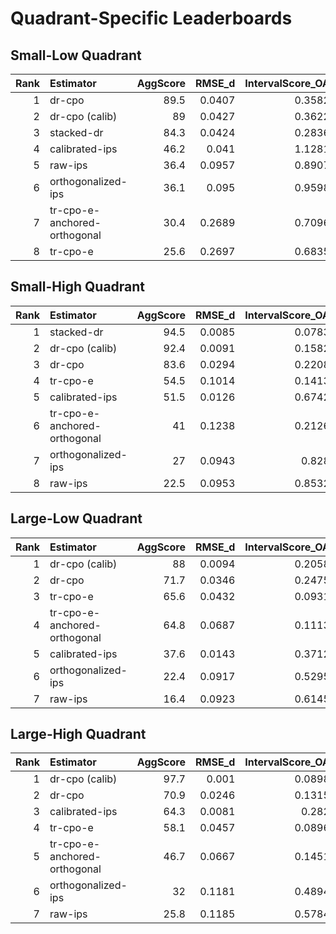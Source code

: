 # Quadrant-Specific Leaderboards

## Small-Low Quadrant

|   Rank | Estimator                    |   AggScore |   RMSE_d |   IntervalScore_OA |   IntervalScore_d |   CalibScore |   CalibScore_d |   SE_GeoMean |   Kendall_tau |   Top1_Acc |   Pairwise_Acc |   Top1_Regret |
|-------:|:-----------------------------|-----------:|---------:|-------------------:|------------------:|-------------:|---------------:|-------------:|--------------:|-----------:|---------------:|--------------:|
|      1 | dr-cpo                       |       89.5 |   0.0407 |             0.3582 |            0.3624 |          5   |            4.8 |       0.0645 |         0.333 |        100 |           66.7 |        0      |
|      2 | dr-cpo (calib)               |       89   |   0.0427 |             0.3622 |            0.3622 |          5   |            5   |       0.0652 |         0.333 |        100 |           66.7 |        0      |
|      3 | stacked-dr                   |       84.3 |   0.0424 |             0.2836 |            0.2952 |         27.5 |           26.8 |       0.0312 |         0.333 |        100 |           66.7 |        0      |
|      4 | calibrated-ips               |       46.2 |   0.041  |             1.1281 |            1.1442 |         16.7 |           16.5 |       0.141  |        -0.333 |          0 |           33.3 |        0.0088 |
|      5 | raw-ips                      |       36.4 |   0.0957 |             0.8907 |            0.9325 |          5   |            6.3 |       0.2272 |        -0.333 |          0 |           33.3 |        0.0087 |
|      6 | orthogonalized-ips           |       36.1 |   0.095  |             0.9598 |            1.0085 |         10.8 |            9.5 |       0.2114 |        -0.333 |          0 |           33.3 |        0.0087 |
|      7 | tr-cpo-e-anchored-orthogonal |       30.4 |   0.2689 |             0.7096 |            0.7096 |         16.7 |           16.7 |       0.1243 |        -0.5   |         25 |           25   |        0.0066 |
|      8 | tr-cpo-e                     |       25.6 |   0.2697 |             0.6835 |            0.6603 |         25   |           22.1 |       0.1097 |        -0.667 |          0 |           16.7 |        0.0089 |

## Small-High Quadrant

|   Rank | Estimator                    |   AggScore |   RMSE_d |   IntervalScore_OA |   IntervalScore_d |   CalibScore |   CalibScore_d |   SE_GeoMean |   Kendall_tau |   Top1_Acc |   Pairwise_Acc |   Top1_Regret |
|-------:|:-----------------------------|-----------:|---------:|-------------------:|------------------:|-------------:|---------------:|-------------:|--------------:|-----------:|---------------:|--------------:|
|      1 | stacked-dr                   |       94.5 |   0.0085 |             0.0783 |            0.0789 |          5   |            5   |       0.0141 |         0.333 |        100 |           66.7 |        0      |
|      2 | dr-cpo (calib)               |       92.4 |   0.0091 |             0.1582 |            0.1582 |          5   |            5   |       0.0285 |         0.444 |        100 |           72.2 |        0      |
|      3 | dr-cpo                       |       83.6 |   0.0294 |             0.2208 |            0.2208 |          5   |            5   |       0.0398 |         0.444 |         83 |           72.2 |        0.0014 |
|      4 | tr-cpo-e                     |       54.5 |   0.1014 |             0.1413 |            0.1377 |         12.8 |            8.5 |       0.0314 |         0.333 |         67 |           66.7 |        0.0029 |
|      5 | calibrated-ips               |       51.5 |   0.0126 |             0.6742 |            0.7162 |          5   |            5.3 |       0.1251 |        -0.333 |          0 |           33.3 |        0.0087 |
|      6 | tr-cpo-e-anchored-orthogonal |       41   |   0.1238 |             0.2126 |            0.2183 |         12.8 |           10.2 |       0.0424 |         0.333 |         67 |           66.7 |        0.0029 |
|      7 | orthogonalized-ips           |       27   |   0.0943 |             0.828  |            0.828  |          5   |            5   |       0.2112 |        -0.111 |         17 |           44.4 |        0.0072 |
|      8 | raw-ips                      |       22.5 |   0.0953 |             0.8532 |            0.8532 |          5   |            5   |       0.2177 |        -0.222 |          0 |           38.9 |        0.0087 |

## Large-Low Quadrant

|   Rank | Estimator                    |   AggScore |   RMSE_d |   IntervalScore_OA |   IntervalScore_d |   CalibScore |   CalibScore_d |   SE_GeoMean |   Kendall_tau |   Top1_Acc |   Pairwise_Acc |   Top1_Regret |
|-------:|:-----------------------------|-----------:|---------:|-------------------:|------------------:|-------------:|---------------:|-------------:|--------------:|-----------:|---------------:|--------------:|
|      1 | dr-cpo (calib)               |       88   |   0.0094 |             0.2058 |            0.2104 |          5   |            4.9 |       0.0371 |         0.5   |        100 |           75   |        0      |
|      2 | dr-cpo                       |       71.7 |   0.0346 |             0.2475 |            0.2562 |          5   |            4.8 |       0.0446 |         0.167 |         75 |           58.3 |        0.0022 |
|      3 | tr-cpo-e                     |       65.6 |   0.0432 |             0.0931 |            0.1045 |          5   |            6.1 |       0.0238 |         0     |         50 |           50   |        0.0044 |
|      4 | tr-cpo-e-anchored-orthogonal |       64.8 |   0.0687 |             0.1113 |            0.1241 |          5   |            4.1 |       0.0284 |         0     |         50 |           50   |        0.0044 |
|      5 | calibrated-ips               |       37.6 |   0.0143 |             0.3712 |            0.4044 |         10.8 |           10.4 |       0.0651 |        -0.167 |         25 |           41.7 |        0.0064 |
|      6 | orthogonalized-ips           |       22.4 |   0.0917 |             0.5295 |            0.5295 |          5   |            5   |       0.1351 |         0     |         25 |           50   |        0.0065 |
|      7 | raw-ips                      |       16.4 |   0.0923 |             0.6145 |            0.6145 |          5   |            5   |       0.1568 |         0     |         25 |           50   |        0.0065 |

## Large-High Quadrant

|   Rank | Estimator                    |   AggScore |   RMSE_d |   IntervalScore_OA |   IntervalScore_d |   CalibScore |   CalibScore_d |   SE_GeoMean |   Kendall_tau |   Top1_Acc |   Pairwise_Acc |   Top1_Regret |
|-------:|:-----------------------------|-----------:|---------:|-------------------:|------------------:|-------------:|---------------:|-------------:|--------------:|-----------:|---------------:|--------------:|
|      1 | dr-cpo (calib)               |       97.7 |   0.001  |             0.0898 |            0.0906 |          5   |            5   |       0.0162 |         0.778 |        100 |           88.9 |        0      |
|      2 | dr-cpo                       |       70.9 |   0.0246 |             0.1315 |            0.1349 |          5   |            4.9 |       0.0237 |        -0.111 |         17 |           44.4 |        0.0072 |
|      3 | calibrated-ips               |       64.3 |   0.0081 |             0.282  |            0.3118 |          5   |            4.6 |       0.055  |        -0.222 |         17 |           38.9 |        0.0072 |
|      4 | tr-cpo-e                     |       58.1 |   0.0457 |             0.0896 |            0.1142 |         12.8 |           10.9 |       0.0198 |        -0.333 |         17 |           33.3 |        0.0073 |
|      5 | tr-cpo-e-anchored-orthogonal |       46.7 |   0.0667 |             0.1451 |            0.1529 |         16.7 |           14.7 |       0.027  |        -0.333 |         17 |           33.3 |        0.0073 |
|      6 | orthogonalized-ips           |       32   |   0.1181 |             0.4894 |            0.4894 |          5   |            5   |       0.1248 |         0.222 |         50 |           61.1 |        0.0043 |
|      7 | raw-ips                      |       25.8 |   0.1185 |             0.5784 |            0.5784 |          5   |            5   |       0.1476 |         0.222 |         50 |           61.1 |        0.0043 |

